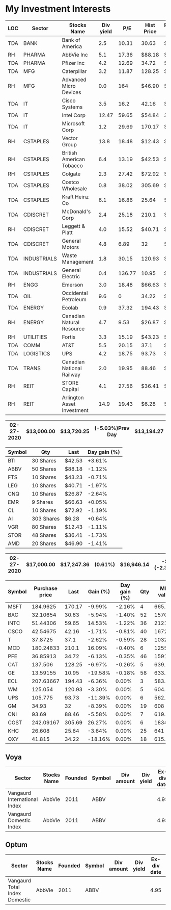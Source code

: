 # My Investment Interests


|LOC	|Sector	|Stocks Name	|Div yield	|P/E	|Hist Price	|Purchase price	|TargetQty	|
|---|---|---|---|---|---|---|---|
|TDA	|BANK	|Bank of America	|2.5	|10.31	|30.63	|$25.44 	|52.0	|
|RH	|PHARMA	|AbbVie Inc	|5.1	|17.36	|$88.18 	|$87.84 	|50	|
|TDA	|PHARMA	|Pfizer Inc	|4.2	|12.69	|34.72	|$34.26 	|46.0	|
|TDA	|MFG	|Caterpillar	|3.2	|11.87	|128.25	|$119.00 	|5.0|	
|RH	|MFG	|Advanced Micro Devices	|0.0	|164	|$46.90 	|$47.19 	|20	|
|TDA	|IT	|Cisco Systems	|3.5	|16.2	|42.16	|$38.96 	|40.0	|
|TDA	|IT	|Intel Corp	|12.47	|59.65	|$54.84 	|36.0	|
|TDA	|IT	|Microsoft Corp	|1.2	|29.69	|170.17	|$156.86 	|4.0	|
|RH	|CSTAPLES	|Vector Group	|13.8	|18.48	|$12.43 	|$11.49 	|80	|
|RH	|CSTAPLES	|British American Tobacco	|6.4	|13.19	|$42.53 	|$40.51 	|30	|
|RH	|CSTAPLES	|Colgate	|2.3	|27.42	|$72.92 	|$22.57 	|10	|
|TDA	|CSTAPLES	|Costco Wholesale	|0.8	|38.02	|305.69	|$303.69 	|6.0	|
|TDA	|CSTAPLES	|Kraft Heinz Co	|6.1	|16.86	|25.64	|$25.67 	|25.0	|
|TDA	|CDISCRET	|McDonald's Corp	|2.4	|25.18	|210.1	|$192.68 	|6.0	|
|RH	|CDISCRET	|Leggett & Platt	|4.0	|15.52	|$40.71 	|$37.26 |10	|
|TDA	|CDISCRET	|General Motors	|4.8	|6.89	|32	|$28.67 	|19.0	|
|TDA	|INDUSTRIALS	|Waste Management	|1.8	|30.15	|120.93	|$114.00 	|5.0	|
|TDA	|INDUSTRIALS	|General Electric	|	0.4	|136.77	|10.95	|$9.20 	|58.0	|
|RH	|ENGG	|Emerson	|3.0	|18.48	|$66.63 	|$62.08 	|9	|
|TDA	|OIL	|Occidental Petroleum	|9.6	|0	|34.22	|$26.67 	|18.0	|
|TDA	|ENERGY	|Ecolab	|0.9	|37.32	|194.43	|$190.30 	|3.0	|
|RH	|ENERGY	|Canadian Natural Resource	|4.7	|9.53	|$26.87 	|$71.55 	|10	|
|RH	|UTILITIES	|Fortis	|3.3	|15.19	|$43.23 	|$43.41 	|10	|
|TDA	|COMM	|AT&T	|5.5	|20.15	|37.1	|$36.28 	|28.0	|
|TDA	|LOGISTICS	|UPS	|4.2	|18.75	|93.73	|$92.50 |6.0|	
|TDA	|TRANS	|Canadian National Railway	|2.0	|19.95	|88.46	|$85.05 	|7.0	|
|RH	|REIT	|STORE Capital	|4.1	|27.56	|$36.41 	|$31.83 	|48	|
|RH	|REIT	|Arlington Asset Investment	|14.9	|19.43	|$6.28 	|$5.57 	|303	|


|02-27-2020| $13,000.00 | $13,720.25 | (-5.03%)Prev Day |$13,194.27 | -$504.88 (-3.69%) Today|
|---|---|---|---|---|---|

|Symbol	| Qty| Last| Day gain (%)|
|---|---|---|---|
|BTI |30 Shares |$42.53 |+3.61%|
|ABBV |50 Shares |$88.18 |-1.12%|
|FTS |10 Shares |$43.23 |-0.71%|
|LEG |10 Shares |$40.71 |-1.97%|
|CNQ |10 Shares |$26.87 |-2.64%|
|EMR |9 Shares |$66.63 |+0.05%|
|CL |10 Shares |$72.92 |-1.19%|
|AI |303 Shares |$6.28 |+0.64%|
|VGR |80 Shares |$12.43 |-1.11%|
|STOR |48 Shares |$36.41 |-1.73%|
|AMD |20 Shares |$46.90 |-1.41%|


|02-27-2020|$17,000.00 | $17,247.36 |(0.61%)| $16,946.14 | -$407.71 (-2.35%)Today|
|---|---|---|---|---|---|


|Symbol	|Purchase price	|Last|	Gain (%)	|Day gain (%)|Qty	|Mkt value|
|---|---|---|---|---|---|---|
|MSFT	|184.9625	|170.17	|-9.99%	|-2.16%|4	|665.96|
|BAC	|32.10654	|30.63	|-5.94%	|-1.40%|52	|1570.4|
|INTC	|51.44306	|59.65	|14.53%	|-1.22%|36	|2121.12|
|CSCO	|42.54675	|42.16	|-1.71%	|-0.81%|40	|1672.8|
|T	|37.8725	|37.1	|-2.62%	|-0.59%|28	|1032.64|
|MCD	|180.24833	|210.1	|16.09%	|-0.40%|6	|1255.5|
|PFE	|36.85913	|34.72	|-6.13%	|-0.35%|46	|1591.6|
|CAT	|137.506	|128.25	|-6.97%	|-0.26%|5	|639.6|
|GE	|13.59155	|10.95	|-19.58%	|-0.18%|58	|633.94|
|ECL	|207.63667	|194.43	|-6.36%	|0.00%|3	|583.29|
|WM	|125.054	|120.93	|-3.30%	|0.00%|5	|604.65|
|UPS	|105.775	|93.73	|-11.39%	|0.00%|6	|562.38|
|GM	|34.93	|32	|-8.39%	|0.00%|19	|608|
|CNI	|93.69	|88.46	|-5.58%	|0.00%|7	|619.22|
|COST	|242.09167	|305.69	|26.27%|	0.00%|6	|1834.14|
|KHC	|26.608	|25.64	|-3.64%	|0.00%|25	|641|
|OXY	|41.815	|34.22	|-18.16%|0.00%|18	|615.96|

## Voya
| Sector | Stocks Name |  Founded | Symbol  | Div amount|	Div yield|	Ex-div date|	P/E|
|---|---|---|---|---|---|---|---|
| Vangaurd International Index | AbbVie |  2011 |ABBV | | | 4.95 | 17.71 | 
| Vangaurd Domestic Index | AbbVie |  2011 |ABBV | | | 4.95 | 17.71 | 

## Optum
| Sector | Stocks Name |  Founded | Symbol  | Div amount|	Div yield|	Ex-div date|	P/E|
|---|---|---|---|---|---|---|---|
| Vangaurd Total Index Domestic | AbbVie |  2011 |ABBV | | | 4.95 | 17.71 | 


